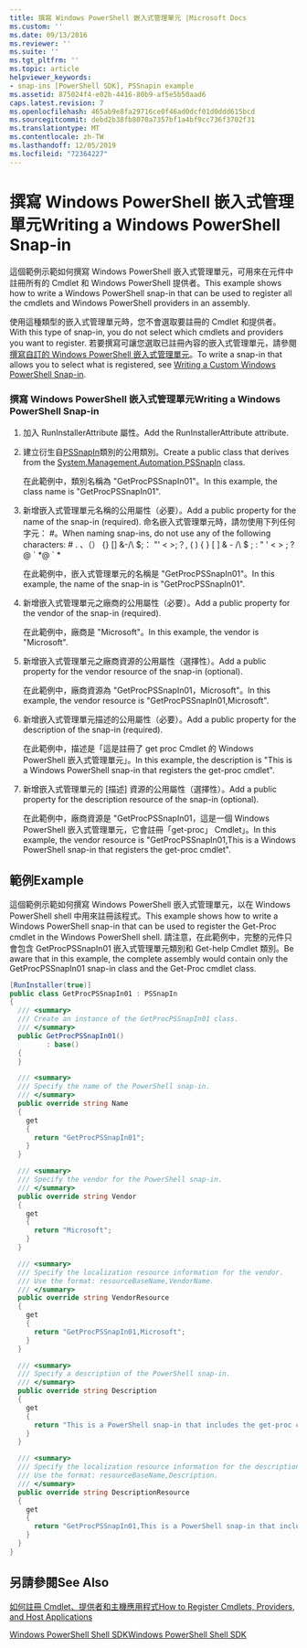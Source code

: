 ```yaml
---
title: 撰寫 Windows PowerShell 嵌入式管理單元 |Microsoft Docs
ms.custom: ''
ms.date: 09/13/2016
ms.reviewer: ''
ms.suite: ''
ms.tgt_pltfrm: ''
ms.topic: article
helpviewer_keywords:
- snap-ins [PowerShell SDK], PSSnapin example
ms.assetid: 875024f4-e02b-4416-80b9-af5e5b50aad6
caps.latest.revision: 7
ms.openlocfilehash: 465ab9e8fa29716ce0f46ad0dcf01d0ddd615bcd
ms.sourcegitcommit: debd2b38fb8070a7357bf1a4bf9cc736f3702f31
ms.translationtype: MT
ms.contentlocale: zh-TW
ms.lasthandoff: 12/05/2019
ms.locfileid: "72364227"
---
```

# <a name="writing-a-windows-powershell-snap-in"></a><span data-ttu-id="6eb2b-102">撰寫 Windows PowerShell 嵌入式管理單元</span><span class="sxs-lookup"><span data-stu-id="6eb2b-102">Writing a Windows PowerShell Snap-in</span></span>

<span data-ttu-id="6eb2b-103">這個範例示範如何撰寫 Windows PowerShell 嵌入式管理單元，可用來在元件中註冊所有的 Cmdlet 和 Windows PowerShell 提供者。</span><span class="sxs-lookup"><span data-stu-id="6eb2b-103">This example shows how to write a Windows PowerShell snap-in that can be used to register all the cmdlets and Windows PowerShell providers in an assembly.</span></span>

<span data-ttu-id="6eb2b-104">使用這種類型的嵌入式管理單元時，您不會選取要註冊的 Cmdlet 和提供者。</span><span class="sxs-lookup"><span data-stu-id="6eb2b-104">With this type of snap-in, you do not select which cmdlets and providers you want to register.</span></span> <span data-ttu-id="6eb2b-105">若要撰寫可讓您選取已註冊內容的嵌入式管理單元，請參閱[撰寫自訂的 Windows PowerShell 嵌入式管理單元](./writing-a-custom-windows-powershell-snap-in.md)。</span><span class="sxs-lookup"><span data-stu-id="6eb2b-105">To write a snap-in that allows you to select what is registered, see [Writing a Custom Windows PowerShell Snap-in](./writing-a-custom-windows-powershell-snap-in.md).</span></span>

### <a name="writing-a-windows-powershell-snap-in"></a><span data-ttu-id="6eb2b-106">撰寫 Windows PowerShell 嵌入式管理單元</span><span class="sxs-lookup"><span data-stu-id="6eb2b-106">Writing a Windows PowerShell Snap-in</span></span>

1. <span data-ttu-id="6eb2b-107">加入 RunInstallerAttribute 屬性。</span><span class="sxs-lookup"><span data-stu-id="6eb2b-107">Add the RunInstallerAttribute attribute.</span></span>

2. <span data-ttu-id="6eb2b-108">建立衍生自[PSSnapIn](/dotnet/api/System.Management.Automation.PSSnapIn)類別的公用類別。</span><span class="sxs-lookup"><span data-stu-id="6eb2b-108">Create a public class that derives from the [System.Management.Automation.PSSnapIn](/dotnet/api/System.Management.Automation.PSSnapIn) class.</span></span>

    <span data-ttu-id="6eb2b-109">在此範例中，類別名稱為 "GetProcPSSnapIn01"。</span><span class="sxs-lookup"><span data-stu-id="6eb2b-109">In this example, the class name is "GetProcPSSnapIn01".</span></span>

3. <span data-ttu-id="6eb2b-110">新增嵌入式管理單元名稱的公用屬性（必要）。</span><span class="sxs-lookup"><span data-stu-id="6eb2b-110">Add a public property for the name of the snap-in (required).</span></span> <span data-ttu-id="6eb2b-111">命名嵌入式管理單元時，請勿使用下列任何字元： #。</span><span class="sxs-lookup"><span data-stu-id="6eb2b-111">When naming snap-ins, do not use any of the following characters: # .</span></span> <span data-ttu-id="6eb2b-112">、（） {} [] &-/\ $;： "' \< >;？</span><span class="sxs-lookup"><span data-stu-id="6eb2b-112">, ( ) { } [ ] & - /\ $ ; : " ' \< > ; ?</span></span> <span data-ttu-id="6eb2b-113">@ \` \*</span><span class="sxs-lookup"><span data-stu-id="6eb2b-113">@ \` \*</span></span>

    <span data-ttu-id="6eb2b-114">在此範例中，嵌入式管理單元的名稱是 "GetProcPSSnapIn01"。</span><span class="sxs-lookup"><span data-stu-id="6eb2b-114">In this example, the name of the snap-in is "GetProcPSSnapIn01".</span></span>

4. <span data-ttu-id="6eb2b-115">新增嵌入式管理單元之廠商的公用屬性（必要）。</span><span class="sxs-lookup"><span data-stu-id="6eb2b-115">Add a public property for the vendor of the snap-in (required).</span></span>

    <span data-ttu-id="6eb2b-116">在此範例中，廠商是 "Microsoft"。</span><span class="sxs-lookup"><span data-stu-id="6eb2b-116">In this example, the vendor is "Microsoft".</span></span>

5. <span data-ttu-id="6eb2b-117">新增嵌入式管理單元之廠商資源的公用屬性（選擇性）。</span><span class="sxs-lookup"><span data-stu-id="6eb2b-117">Add a public property for the vendor resource of the snap-in (optional).</span></span>

    <span data-ttu-id="6eb2b-118">在此範例中，廠商資源為 "GetProcPSSnapIn01，Microsoft"。</span><span class="sxs-lookup"><span data-stu-id="6eb2b-118">In this example, the vendor resource is "GetProcPSSnapIn01,Microsoft".</span></span>

6. <span data-ttu-id="6eb2b-119">新增嵌入式管理單元描述的公用屬性（必要）。</span><span class="sxs-lookup"><span data-stu-id="6eb2b-119">Add a public property for the description of the snap-in (required).</span></span>

    <span data-ttu-id="6eb2b-120">在此範例中，描述是「這是註冊了 get proc Cmdlet 的 Windows PowerShell 嵌入式管理單元」。</span><span class="sxs-lookup"><span data-stu-id="6eb2b-120">In this example, the description is "This is a Windows PowerShell snap-in that registers the get-proc cmdlet".</span></span>

7. <span data-ttu-id="6eb2b-121">新增嵌入式管理單元的 [描述] 資源的公用屬性（選擇性）。</span><span class="sxs-lookup"><span data-stu-id="6eb2b-121">Add a public property for the description resource of the snap-in (optional).</span></span>

    <span data-ttu-id="6eb2b-122">在此範例中，廠商資源是 "GetProcPSSnapIn01，這是一個 Windows PowerShell 嵌入式管理單元，它會註冊「get-proc」 Cmdlet」。</span><span class="sxs-lookup"><span data-stu-id="6eb2b-122">In this example, the vendor resource is "GetProcPSSnapIn01,This is a Windows PowerShell snap-in that registers the get-proc cmdlet".</span></span>

## <a name="example"></a><span data-ttu-id="6eb2b-123">範例</span><span class="sxs-lookup"><span data-stu-id="6eb2b-123">Example</span></span>

<span data-ttu-id="6eb2b-124">這個範例示範如何撰寫 Windows PowerShell 嵌入式管理單元，以在 Windows PowerShell shell 中用來註冊該程式。</span><span class="sxs-lookup"><span data-stu-id="6eb2b-124">This example shows how to write a Windows PowerShell snap-in that can be used to register the Get-Proc cmdlet in the Windows PowerShell shell.</span></span> <span data-ttu-id="6eb2b-125">請注意，在此範例中，完整的元件只會包含 GetProcPSSnapIn01 嵌入式管理單元類別和 Get-help Cmdlet 類別。</span><span class="sxs-lookup"><span data-stu-id="6eb2b-125">Be aware that in this example, the complete assembly would contain only the GetProcPSSnapIn01 snap-in class and the Get-Proc cmdlet class.</span></span>

```csharp
[RunInstaller(true)]
public class GetProcPSSnapIn01 : PSSnapIn
{
  /// <summary>
  /// Create an instance of the GetProcPSSnapIn01 class.
  /// </summary>
  public GetProcPSSnapIn01()
         : base()
  {
  }

  /// <summary>
  /// Specify the name of the PowerShell snap-in.
  /// </summary>
  public override string Name
  {
    get
    {
      return "GetProcPSSnapIn01";
    }
  }

  /// <summary>
  /// Specify the vendor for the PowerShell snap-in.
  /// </summary>
  public override string Vendor
  {
    get
    {
      return "Microsoft";
    }
  }

  /// <summary>
  /// Specify the localization resource information for the vendor.
  /// Use the format: resourceBaseName,VendorName.
  /// </summary>
  public override string VendorResource
  {
    get
    {
      return "GetProcPSSnapIn01,Microsoft";
    }
  }

  /// <summary>
  /// Specify a description of the PowerShell snap-in.
  /// </summary>
  public override string Description
  {
    get
    {
      return "This is a PowerShell snap-in that includes the get-proc cmdlet.";
    }
  }

  /// <summary>
  /// Specify the localization resource information for the description.
  /// Use the format: resourceBaseName,Description.
  /// </summary>
  public override string DescriptionResource
  {
    get
    {
      return "GetProcPSSnapIn01,This is a PowerShell snap-in that includes the get-proc cmdlet.";
    }
  }
}
```

## <a name="see-also"></a><span data-ttu-id="6eb2b-126">另請參閱</span><span class="sxs-lookup"><span data-stu-id="6eb2b-126">See Also</span></span>

[<span data-ttu-id="6eb2b-127">如何註冊 Cmdlet、提供者和主機應用程式</span><span class="sxs-lookup"><span data-stu-id="6eb2b-127">How to Register Cmdlets, Providers, and Host Applications</span></span>](https://msdn.microsoft.com/en-us/a41e9054-29c8-40ab-bf2b-8ce4e7ec1c8c)

[<span data-ttu-id="6eb2b-128">Windows PowerShell Shell SDK</span><span class="sxs-lookup"><span data-stu-id="6eb2b-128">Windows PowerShell Shell SDK</span></span>](../windows-powershell-reference.md)
